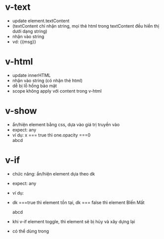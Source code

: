 # v-text

- update element.textContent
- (textContent chỉ nhận string, mọi thẻ html trong textContent đều hiển thị dưới dạng string)
- nhận vào string
- vd:
  <span v-text="msg"></span>
  <!-- same as -->
  <span>{{msg}}</span>

# v-html

- update innerHTML
- nhận vào string (có nhận thẻ html)
- dễ bị lỗ hổng bảo mật
- scope không apply với content trong v-html

# v-show

- ẩn/hiện element bằng css, dựa vào giá trị truyền vào
- expect: any
- ví dụ: x === true thì one.opacity ===0
    <div class='one' v-show='x'>abcd</div>

# v-if

- chức năng: ẩn/hiện element dựa theo dk
- expect: any
- ví dụ:
- dk ===true thì element tồn tại, dk === false thì element BIến Mất
  <div class='one' v-if='!x'>abcd</div>

- khi v-if element toggle, thì element sẽ bị hủy và xây dựng lại
- có thể dùng trong <template> để toggle cả nhóm phẩn tử bên trong
- kích hoạt transition khi state của v-if thay đổi

- khi dùng cùng nhau, v-if sẽ có độ ưu tiên cao hơn v-for
- vue khuyên ta k nên dùng chúng cùng nhau

# v-else

- chức năng: dự bị cho element v-if / v-else-if
- expect: không có

- có thể dùng trong <template>

# v-else-if

- chức năng: dự bị cho element v-if
- expect: any

- bắt buộc: phải có element v-if / v-else-if đằng trước
- có thể dùng trong <template>

# v-for
- chức năng: render 1 element / 1 khối nhiều lần
- expect: array / object / number / string / iterable / map / Set
- ví dụ: 
<div class="cont" v-for='item in x'>
  <div class='one'>{{ item }}</div>
</div>

- giá trị directive phải dùng alias in expression syntax
- trong alias, ta có thể dùng thêm index của aray, hoặc key của object
- mặc định, v-for sẽ render các item tại chỗ, và k di chuyển chúng, 
- nên dùng key, để vue có thể thay đổi danh sách 1 cách chính xác (tương tự React)

# v-on
- chức năng: lắng nge event x tại element này
- shorthand:@
- expect: function / inline statement / object

# argument
- argument là đối số của event handler
- chỉ nhận vào đối tượng event (e)

## modifiers
- chức năng: bổ sung thuộc tính cho event
- bao gồm:
- .stop:

# v-bind

- cột các thuộc tính/prop với 1 biểu thức/biến
- shorthand: :/.

# v-model

- tạo two-way binding trong các thẻ: <input> / <select> / <textarea>

# v-slot

- ??????????

# v-pre

- bỏ qua biên dịch cho element này và con của nó

# v-once

- render element này 1 lần duy nhất và k update

# v-memo

- ghi nhớ subtree của template
- dùng để optimize performance

- có thể dùng trong các element / component
